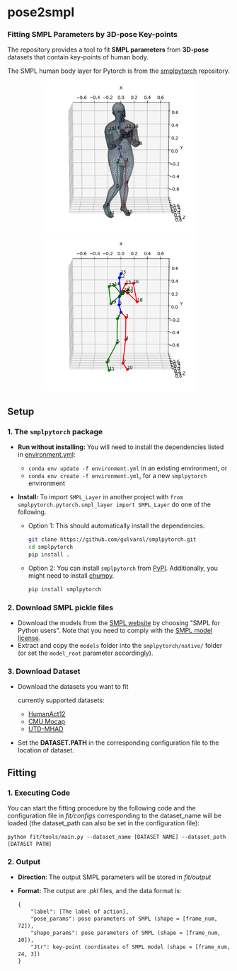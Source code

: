 pose2smpl
=======

### Fitting SMPL Parameters by 3D-pose Key-points

The repository provides a tool to fit **SMPL parameters** from **3D-pose** datasets that contain key-points of human body.

The SMPL human body layer for Pytorch is from the [smplpytorch](https://github.com/gulvarol/smplpytorch) repository.

<p align="center">
<img src="assets/fit.gif" width="350"/>
<img src="assets/gt.gif" width="350"/>
</p>

## Setup

### 1. The `smplpytorch` package
* **Run without installing:** You will need to install the dependencies listed in [environment.yml](environment.yml):
  
  * `conda env update -f environment.yml` in an existing environment, or
  * `conda env create -f environment.yml`, for a new `smplpytorch` environment
* **Install:** To import `SMPL_Layer` in another project with `from smplpytorch.pytorch.smpl_layer import SMPL_Layer` do one of the following.
  
  * Option 1: This should automatically install the dependencies.
    ``` bash
    git clone https://github.com/gulvarol/smplpytorch.git
    cd smplpytorch
    pip install .
    ```
  * Option 2: You can install `smplpytorch` from [PyPI](https://pypi.org/project/smplpytorch/). Additionally, you might need to install [chumpy](https://github.com/hassony2/chumpy.git).
    ``` bash
    pip install smplpytorch
    ```

### 2. Download SMPL pickle files
  * Download the models from the [SMPL website](http://smpl.is.tue.mpg.de/) by choosing "SMPL for Python users". Note that you need to comply with the [SMPL model license](http://smpl.is.tue.mpg.de/license_model).
  * Extract and copy the `models` folder into the `smplpytorch/native/` folder (or set the `model_root` parameter accordingly).

### 3. Download Dataset

- Download the datasets you want to fit

    currently supported datasets:

    - [HumanAct12](https://ericguo5513.github.io/action-to-motion/)
    - [CMU Mocap](https://ericguo5513.github.io/action-to-motion/)
    - [UTD-MHAD](https://personal.utdallas.edu/~kehtar/UTD-MHAD.html)
    
- Set the **DATASET.PATH** in the corresponding configuration file to the location of dataset.

## Fitting

### 1. Executing Code

You can start the fitting procedure by the following code and the configuration file in *fit/configs* corresponding to the dataset_name will be loaded (the dataset_path can also be set in the configuration file):

```
python fit/tools/main.py --dataset_name [DATASET NAME] --dataset_path [DATASET PATH]
```

### 2. Output

- **Direction**: The output SMPL parameters will be stored in *fit/output*

- **Format:** The output are *.pkl* files, and the data format is:

    ```
    {
    	"label": [The label of action],
    	"pose_params": pose parameters of SMPL (shape = [frame_num, 72]),
    	"shape_params": pose parameters of SMPL (shape = [frame_num, 10]),
    	"Jtr": key-point coordinates of SMPL model (shape = [frame_num, 24, 3])
    }
    ```

    
